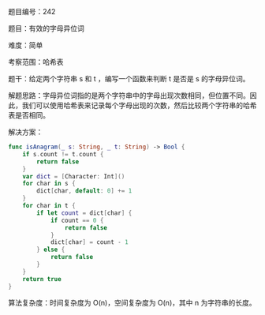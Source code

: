 题目编号：242

题目：有效的字母异位词

难度：简单

考察范围：哈希表

题干：给定两个字符串 s 和 t ，编写一个函数来判断 t 是否是 s 的字母异位词。

解题思路：字母异位词指的是两个字符串中的字母出现次数相同，但位置不同。因此，我们可以使用哈希表来记录每个字母出现的次数，然后比较两个字符串的哈希表是否相同。

解决方案：

```swift
func isAnagram(_ s: String, _ t: String) -> Bool {
    if s.count != t.count {
        return false
    }
    var dict = [Character: Int]()
    for char in s {
        dict[char, default: 0] += 1
    }
    for char in t {
        if let count = dict[char] {
            if count == 0 {
                return false
            }
            dict[char] = count - 1
        } else {
            return false
        }
    }
    return true
}
```

算法复杂度：时间复杂度为 O(n)，空间复杂度为 O(n)，其中 n 为字符串的长度。